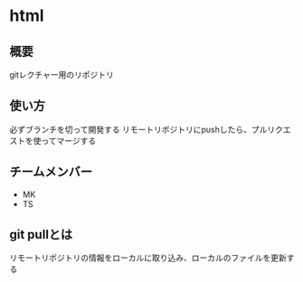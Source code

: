 # html

## 概要
gitレクチャー用のリポジトリ

## 使い方
必ずブランチを切って開発する
リモートリポジトリにpushしたら、プルリクエストを使ってマージする

## チームメンバー
* MK
* TS

## git pullとは
リモートリポジトリの情報をローカルに取り込み、ローカルのファイルを更新する